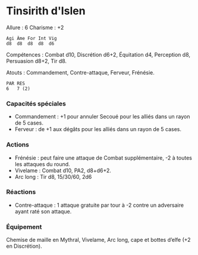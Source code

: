 
# Tinsirith d'Islen

Allure : 6
Charisme : +2

	Agi	Âme	For	Int	Vig
	d8	d8	d8	d8	d6

Compétences : Combat d10, Discrétion d6+2, Équitation d4, Perception d8, Persuasion d8+2, Tir d8.

Atouts : Commandement, Contre-attaque, Ferveur, Frénésie.

	PAR	RES
	6	7 (2)

### Capacités spéciales
- Commandement : +1 pour annuler Secoué pour les alliés dans un rayon de 5 cases.
- Ferveur : de +1 aux dégâts pour les alliés dans un rayon de 5 cases.

### Actions
- Frénésie : peut faire une attaque de Combat supplémentaire, -2 à toutes les attaques du round.
- Vivelame : Combat d10, PA2, d8+d6+2.
- Arc long : Tir d8, 15/30/60, 2d6

### Réactions
- Contre-attaque : 1 attaque gratuite par tour à -2 contre un adversaire ayant raté son attaque.

### Équipement
Chemise de maille en Mythral, Vivelame, Arc long, cape et bottes d’elfe (+2 en Discrétion).
